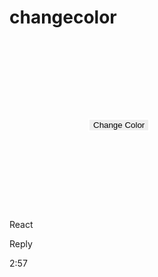 # changecolor
<!DOCTYPE html>
<html lang="en">
<head>
    <meta charset="UTF-8">
    <meta name="viewport" content="width=device-width, initial-scale=1.0">
    <title>Document</title>
    <link href="https://cdn.jsdelivr.net/npm/bootstrap@5.0.2/dist/css/bootstrap.min.css" rel="stylesheet" integrity="sha384-EVSTQN3/azprG1Anm3QDgpJLIm9Nao0Yz1ztcQTwFspd3yD65VohhpuuCOmLASjC" crossorigin="anonymous">
    <script src="https://cdn.jsdelivr.net/npm/@popperjs/core@2.9.2/dist/umd/popper.min.js" integrity="sha384-IQsoLXl5PILFhosVNubq5LC7Qb9DXgDA9i+tQ8Zj3iwWAwPtgFTxbJ8NT4GN1R8p" crossorigin="anonymous"></script>
<script src="https://cdn.jsdelivr.net/npm/bootstrap@5.0.2/dist/js/bootstrap.min.js" integrity="sha384-cVKIPhGWiC2Al4u+LWgxfKTRIcfu0JTxR+EQDz/bgldoEyl4H0zUF0QKbrJ0EcQF" crossorigin="anonymous"></script>
<link rel="stylesheet" href="https://cdnjs.cloudflare.com/ajax/libs/font-awesome/6.5.2/css/all.min.css" integrity="sha512-SnH5WK+bZxgPHs44uWIX+LLJAJ9/2PkPKZ5QiAj6Ta86w+fsb2TkcmfRyVX3pBnMFcV7oQPJkl9QevSCWr3W6A==" crossorigin="anonymous" referrerpolicy="no-referrer" />
<style>
    .row{
        padding: 25%;
    }
    .btn,.btn:hover{
        border: 2px solid white;
    }
</style>
</head>
<body>
    <div class="container">
        <div class="row">
            <div class="col-12 m-auto text-center"><button type="button" class="btn btn-success" onclick="changecolor()">Change Color</button></div>
        </div>
    </div>
    <script>
        function changecolor(){
            var r = Math.floor(Math.random() * 255);
            var g = Math.floor(Math.random() * 255);
            var b = Math.floor(Math.random() * 255);
            var bgColor = "rgb(" + r + "," + g + "," + b + ")";
            console.log(bgColor);
            document.body.style.background = bgColor;
        }
    </script>
</body>
</html>

React

Reply

2:57
